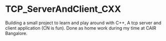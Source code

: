 # TCP_ServerAndClient_CXX
Building a small project to learn and play around with C++, A tcp server and client application (CN is fun). Done as home work during my time at CAIR Bangalore.
